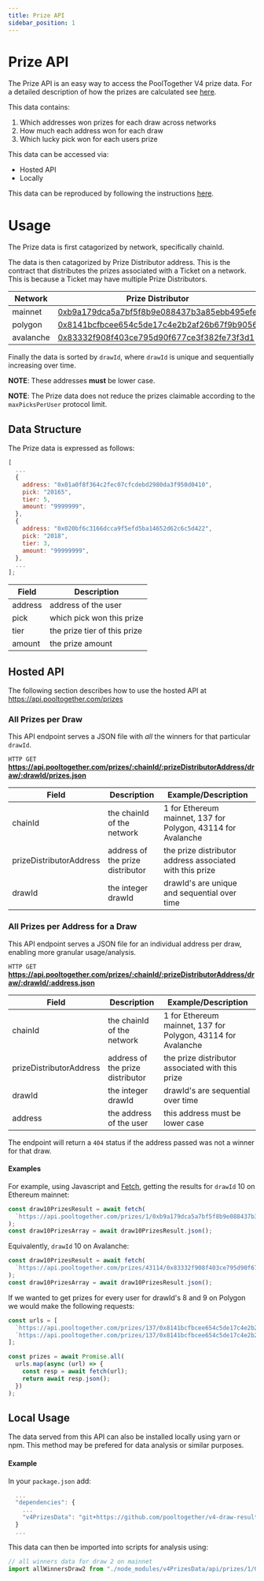 ```yaml
---
title: Prize API
sidebar_position: 1
---
```


# Prize API

The Prize API is an easy way to access the PoolTogether V4 prize data. For a detailed description of how the prizes are calculated see [here](../concepts/computing-prizes).

This data contains:

1. Which addresses won prizes for each draw across networks
1. How much each address won for each draw
1. Which lucky pick won for each users prize

This data can be accessed via:

- Hosted API
- Locally

This data can be reproduced by following the instructions [here](https://github.com/pooltogether/v4-draw-results).

# Usage

The Prize data is first catagorized by network, specifically chainId.

The data is then catagorized by Prize Distributor address. This is the contract that distributes the prizes associated with a Ticket on a network. This is because a Ticket may have multiple Prize Distributors.

| Network   | Prize Distributor                                                                                                        |
| --------- | ------------------------------------------------------------------------------------------------------------------------ |
| mainnet   | [0xb9a179dca5a7bf5f8b9e088437b3a85ebb495efe](https://etherscan.io/address/0xb9a179DcA5a7bf5f8B9E088437B3A85ebB495eFe)    |
| polygon   | [0x8141bcfbcee654c5de17c4e2b2af26b67f9b9056](https://polygonscan.com/address/0x8141BcFBcEE654c5dE17C4e2B2AF26B67f9B9056) |
| avalanche | [0x83332f908f403ce795d90f677ce3f382fe73f3d1](https://snowtrace.com/address/0x83332f908f403ce795d90f677ce3f382fe73f3d1)   |

Finally the data is sorted by `drawId`, where `drawId` is unique and sequentially increasing over time.

**NOTE**: These addresses **must** be lower case.

**NOTE**: The Prize data does not reduce the prizes claimable according to the `maxPicksPerUser` protocol limit.

## Data Structure

The Prize data is expressed as follows:

```javascript
[
  ...
  {
    address: "0x01a0f8f364c2fec07cfcdebd2980da3f950d0410",
    pick: "20165",
    tier: 5,
    amount: "9999999",
  },
  {
    address: "0x020bf6c3166dcca9f5efd5ba14652d62c6c5d422",
    pick: "2018",
    tier: 3,
    amount: "99999999",
  },
  ...
];
```

| Field   | Description                  |
| ------- | ---------------------------- |
| address | address of the user          |
| pick    | which pick won this prize    |
| tier    | the prize tier of this prize |
| amount  | the prize amount             |

## Hosted API

The following section describes how to use the hosted API at https://api.pooltogether.com/prizes

### All Prizes per Draw

This API endpoint serves a JSON file with _all_ the winners for that particular `drawId`.

`HTTP GET` **https://api.pooltogether.com/prizes/:chainId/:prizeDistributorAddress/draw/:drawId/prizes.json**

| Field                   | Description                      | Example/Description                                          |
| ----------------------- | -------------------------------- | ------------------------------------------------------------ |
| chainId                 | the chainId of the network       | 1 for Ethereum mainnet, 137 for Polygon, 43114 for Avalanche |
| prizeDistributorAddress | address of the prize distributor | the prize distributor address associated with this prize     |
| drawId                  | the integer drawId               | drawId's are unique and sequential over time                 |

### All Prizes per Address for a Draw

This API endpoint serves a JSON file for an individual address per draw, enabling more granular usage/analysis.

`HTTP GET` **https://api.pooltogether.com/prizes/:chainId/:prizeDistributorAddress/draw/:drawId/:address.json**

| Field                   | Description                      | Example/Description                                          |
| ----------------------- | -------------------------------- | ------------------------------------------------------------ |
| chainId                 | the chainId of the network       | 1 for Ethereum mainnet, 137 for Polygon, 43114 for Avalanche |
| prizeDistributorAddress | address of the prize distributor | the prize distributor associated with this prize             |
| drawId                  | the integer drawId               | drawId's are sequential over time                            |
| address                 | the address of the user          | this address must be lower case                              |

The endpoint will return a `404` status if the address passed was not a winner for that draw.

#### Examples

For example, using Javascript and [Fetch](https://www.npmjs.com/package/node-fetch), getting the results for `drawId` 10 on Ethereum mainnet:

```js
const draw10PrizesResult = await fetch(
  `https://api.pooltogether.com/prizes/1/0xb9a179dca5a7bf5f8b9e088437b3a85ebb495efe/draw/10/prizes.json`
);
const draw10PrizesArray = await draw10PrizesResult.json();
```

Equivalently, `drawId` 10 on Avalanche:

```js
const draw10PrizesResult = await fetch(
  `https://api.pooltogether.com/prizes/43114/0x83332f908f403ce795d90f677ce3f382fe73f3d1/draw/10/prizes.json`
);
const draw10PrizesArray = await draw10PrizesResult.json();
```

If we wanted to get prizes for every user for drawId's 8 and 9 on Polygon we would make the following requests:

```js
const urls = [
  `https://api.pooltogether.com/prizes/137/0x8141bcfbcee654c5de17c4e2b2af26b67f9b9056/draw/8/prizes.json`,
  `https://api.pooltogether.com/prizes/137/0x8141bcfbcee654c5de17c4e2b2af26b67f9b9056/draw/9/prizes.json`,
];

const prizes = await Promise.all(
  urls.map(async (url) => {
    const resp = await fetch(url);
    return await resp.json();
  })
);
```

## Local Usage

The data served from this API can also be installed locally using yarn or npm.
This method may be prefered for data analysis or similar purposes.

#### Example

In your `package.json` add:

```javascript
  ...
  "dependencies": {
    ...
    "v4PrizesData": "git+https://github.com/pooltogether/v4-draw-results.git"
  }
  ...
```

This data can then be imported into scripts for analysis using:

```javascript
// all winners data for draw 2 on mainnet
import allWinnersDraw2 from "./node_modules/v4PrizesData/api/prizes/1/0xb9a179dca5a7bf5f8b9e088437b3a85ebb495efe/draw/2/prizes";
```
